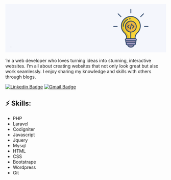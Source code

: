 ![Header image](images/theDevRichaCover.png)

’m a web developer who loves turning ideas into stunning, interactive websites. I’m all about creating websites that not only look great but also work seamlessly. I enjoy sharing my knowledge and skills with others through blogs.

[![Linkedin Badge](https://img.shields.io/badge/-LinkedIn-blue?style=flat-square&logo=Linkedin&logoColor=white&link=https://www.linkedin.com/in/thedevricha/)](https://www.linkedin.com/in/thedevricha/)
[![Gmail Badge](https://img.shields.io/badge/-Gmail-d14836?style=flat-square&logo=Gmail&logoColor=white&link=mail@thedevricha@gmail.com)](mailto:thedevricha@gmail.com)

## ⚡ Skills:
- PHP
- Laravel
- Codigniter
- Javascript
- Jquery
- Mysql
- HTML
- CSS
- Bootstrape
- Wordpress
- Git
